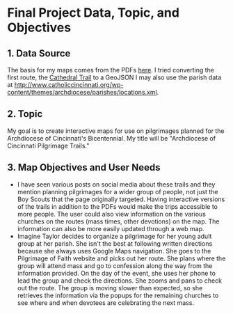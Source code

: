 # Final Project Data, Topic, and Objectives
## 1. Data Source
The basis for my maps comes from the PDFs [here](https://www.pilgrimageoffaith.org/trail-maps--directions.html). I tried converting the first route, the [Cathedral Trail](/project/cathedraltrail.geojson) to a GeoJSON I may also use the parish data at http://www.catholiccincinnati.org/wp-content/themes/archdiocese/parishes/locations.xml.
## 2. Topic
My goal is to create interactive maps for use on pilgrimages planned for the Archdiocese of Cincinnati's Bicentennial.
My title will be "Archdiocese of Cincinnati Pilgrimage Trails."
## 3. Map Objectives and User Needs
* I have seen various posts on social media about these trails and they mention planning pilgrimages for a wider group of people, not just the Boy Scouts that the page originally targeted. Having interactive versions of the trails in addition to the PDFs would make the trips accessible to more people. The user could also view information on the various churches on the routes (mass times, other devotions) on the map. The information can also be more easily updated through a web map.
* Imagine Taylor decides to organize a pilgrimage for her young adult group at her parish. She isn't the best at following written directions because she always uses Google Maps navigation. She goes to the Pilgrimage of Faith website and picks out her route. She plans where the group will attend mass and go to confession along the way from the information provided. On the day of the event, she uses her phone to lead the group and check the directions. She zooms and pans to check out the route. The group is moving slower than expected, so she retrieves the information via the popups for the remaining churches to see where and when devotees are celebrating the next mass.
